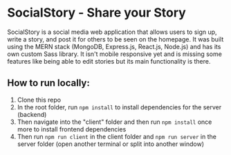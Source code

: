 # SocialStory - Share your Story

SocialStory is a social media web application that allows users to sign up, write a story, and post it for others to be seen on the homepage. It was built using the MERN stack (MongoDB, Express.js, React.js, Node.js) and has its own custom Sass library. It isn't mobile responsive yet and is missing some features like being able to edit stories but its main functionality is there.

## How to run locally:
1. Clone this repo
2. In the root folder, run `npm install` to install dependencies for the server (backend)
3. Then navigate into the "client" folder and then run `npm install` once more to install frontend dependencies
4. Then run `npm run client` in the client folder and `npm run server` in the server folder (open another terminal or split into another window)
